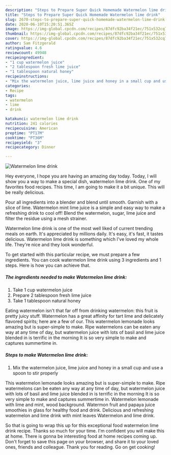 ```yaml
---
description: "Steps to Prepare Super Quick Homemade Watermelon lime drink"
title: "Steps to Prepare Super Quick Homemade Watermelon lime drink"
slug: 2670-steps-to-prepare-super-quick-homemade-watermelon-lime-drink
date: 2020-06-10T15:20:51.365Z
image: https://img-global.cpcdn.com/recipes/87dfc92ba34f21ec/751x532cq70/watermelon-lime-drink-recipe-main-photo.jpg
thumbnail: https://img-global.cpcdn.com/recipes/87dfc92ba34f21ec/751x532cq70/watermelon-lime-drink-recipe-main-photo.jpg
cover: https://img-global.cpcdn.com/recipes/87dfc92ba34f21ec/751x532cq70/watermelon-lime-drink-recipe-main-photo.jpg
author: Sam Fitzgerald
ratingvalue: 4.6
reviewcount: 49948
recipeingredient:
- "1 cup watermelon juice"
- "2 tablespoon fresh lime juice"
- "1 tablespoon natural honey"
recipeinstructions:
- "Mix the watermelon juice, lime juice and honey in a small cup and use a spoon to stir properly"
categories:
- Recipe
tags:
- watermelon
- lime
- drink

katakunci: watermelon lime drink 
nutrition: 241 calories
recipecuisine: American
preptime: "PT17M"
cooktime: "PT36M"
recipeyield: "3"
recipecategory: Dinner

---
```



![Watermelon lime drink](https://img-global.cpcdn.com/recipes/87dfc92ba34f21ec/751x532cq70/watermelon-lime-drink-recipe-main-photo.jpg)

Hey everyone, I hope you are having an amazing day today. Today, I will show you a way to make a special dish, watermelon lime drink. One of my favorites food recipes. This time, I am going to make it a bit unique. This will be really delicious.

Pour all ingredients into a blender and blend until smooth. Garnish with a slice of lime. Watermelon mint lime juice is a simple and easy way to make a refreshing drink to cool off! Blend the watermelon, sugar, lime juice and filter the residue using a mesh strainer.

Watermelon lime drink is one of the most well liked of current trending meals on earth. It's appreciated by millions daily. It's easy, it's fast, it tastes delicious. Watermelon lime drink is something which I've loved my whole life. They're nice and they look wonderful.


To get started with this particular recipe, we must prepare a few ingredients. You can cook watermelon lime drink using 3 ingredients and 1 steps. Here is how you can achieve that.

<!--inarticleads1-->

##### The ingredients needed to make Watermelon lime drink:

1. Take 1 cup watermelon juice
1. Prepare 2 tablespoon fresh lime juice
1. Take 1 tablespoon natural honey


Eating watermelon isn&#39;t that far off from drinking watermelon: this fruit is pretty juicy stuff. Watermelon has a great affinity for tart lime and delicately flavored spirits; here are a few of our. This watermelon lemonade looks amazing but is super-simple to make. Ripe watermelons can be eaten any way at any time of day, but watermelon juice with lots of basil and lime juice blended in is terrific in the morning It is so very simple to make and captures summertime in. 

<!--inarticleads2-->

##### Steps to make Watermelon lime drink:

1. Mix the watermelon juice, lime juice and honey in a small cup and use a spoon to stir properly


This watermelon lemonade looks amazing but is super-simple to make. Ripe watermelons can be eaten any way at any time of day, but watermelon juice with lots of basil and lime juice blended in is terrific in the morning It is so very simple to make and captures summertime in. Watermelon lemonade with lime and mint, wood background. Watermon fruit and papaya juice smoothies in glass for healthy food and drink. Delicious and refreshing watermelon and lime drink with mint leaves Watermelon and lime drink. 

So that is going to wrap this up for this exceptional food watermelon lime drink recipe. Thanks so much for your time. I'm confident you will make this at home. There is gonna be interesting food at home recipes coming up. Don't forget to save this page on your browser, and share it to your loved ones, friends and colleague. Thank you for reading. Go on get cooking!
